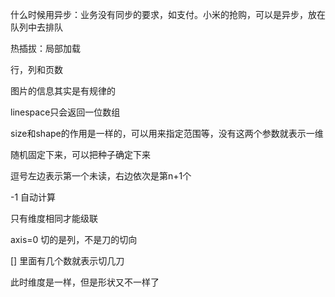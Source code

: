 什么时候用异步：业务没有同步的要求，如支付。小米的抢购，可以是异步，放在队列中去排队

热插拔：局部加载

行，列和页数

图片的信息其实是有规律的

linespace只会返回一位数组

size和shape的作用是一样的，可以用来指定范围等，没有这两个参数就表示一维

随机固定下来，可以把种子确定下来

逗号左边表示第一个未读，右边依次是第n+1个

-1 自动计算

只有维度相同才能级联

axis=0 切的是列，不是刀的切向

[] 里面有几个数就表示切几刀

此时维度是一样，但是形状又不一样了





 
